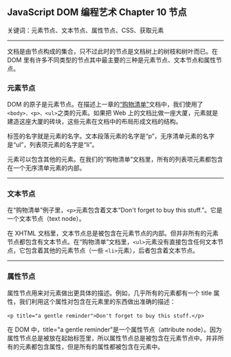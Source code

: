 ## JavaScript DOM 编程艺术 Chapter 10 节点

关键词：元素节点、文本节点、属性节点、CSS、获取元素

---

文档是由节点构成的集合，只不过此时的节点是文档树上的树枝和树叶而已。在 DOM 里有许多不同类型的节点其中最主要的三种是元素节点、文本节点和属性节点。

### 元素节点

DOM 的原子是元素节点。在描述上一章的[“购物清单”](https://github.com/Virgil0113/JavaScript-Foundation-Notes/blob/master/JavaScriptDomCode/Demo1/demo1.html)文档中，我们使用了 `<body>、<p>、<ul>`之类的元素。如果把 Web 上的文档比做一座大厦，元素就是建造这座大厦的砖块，这些元素在文档中的布局形成文档的结构。

标签的名字就是元素的名字。文本段落元素的名字是“p”，无序清单元素的名字是“ul”，列表项元素的名字是“li”。

元素可以包含其他的元素。在我们的“购物清单”文档里，所有的列表项元素都包含在一个无序清单元素的内部。

---

### 文本节点

在“购物清单”例子里，`<p>`元素包含着文本“Don't forget to buy this stuff.”。它是一个文本节点（text node）。

在 XHTML 文档里，文本节点总是被包含在元素节点的内部。但并非所有的元素节点都包含有文本节点。在“购物清单”文档里，`<ul>`元素没有直接包含任何文本节点，它包含着其他的元素节点（一些 `<li>`元素），后者包含着文本节点。

---

### 属性节点

属性节点用来对元素做出更具体的描述。例如，几乎所有的元素都有一个 title 属性，我们利用这个属性对包含在元素里的东西做出准确的描述：

​               `<p title="a gentle reminder">Don't forget to buy this stuff.</p>`

在 DOM 中，title="a gentle reminder"是一个属性节点（attribute node）。因为属性节点总是被放在起始标签里，所以属性节点总是被包含在元素节点中。并非所有的元素都包含属性，但是所有的属性都被包含在元素中。
